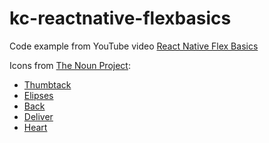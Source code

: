 # kc-reactnative-flexbasics
Code example from YouTube video [React Native Flex Basics](https://www.youtube.com/watch?v=-xFF5KF-KpE)

Icons from [The Noun Project](https://thenounproject.com/):

- [Thumbtack](https://thenounproject.com/term/thumbtack/32175/)
- [Elipses](https://thenounproject.com/term/elipses/70912/)
- [Back](https://thenounproject.com/term/back/516562/)
- [Deliver](https://thenounproject.com/term/deliver/677488/)
- [Heart](https://thenounproject.com/term/heart/96615/)

